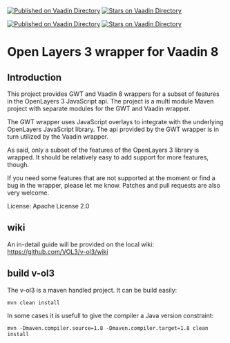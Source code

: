 [![Published on Vaadin  Directory](https://img.shields.io/badge/Vaadin%20Directory-openlayers%203%20wrapper%20for%20Vaadin-00b4f0.svg)](https://vaadin.com/directory/component/openlayers-3-wrapper-for-vaadin)
[![Stars on Vaadin Directory](https://img.shields.io/vaadin-directory/star/openlayers-3-wrapper-for-vaadin.svg)](https://vaadin.com/directory/component/openlayers-3-wrapper-for-vaadin)

[![Published on Vaadin  Directory](https://img.shields.io/badge/Vaadin%20Directory-openlayers%203%20wrapper%20for%20gwt-00b4f0.svg)](https://vaadin.com/directory/component/openlayers-3-wrapper-for-gwt)
[![Stars on Vaadin Directory](https://img.shields.io/vaadin-directory/star/openlayers-3-wrapper-for-gwt.svg)](https://vaadin.com/directory/component/openlayers-3-wrapper-for-gwt)  


# Open Layers 3 wrapper for Vaadin 8
## Introduction

This project provides GWT and Vaadin 8 wrappers for a subset of features in the OpenLayers 3 JavaScript api. The project is a multi module Maven project with separate modules for the GWT and Vaadin wrapper.

The GWT wrapper uses JavaScript overlays to integrate with the underlying OpenLayers JavaScript library. The api provided by the GWT wrapper is in turn utilized by the Vaadin wrapper.

As said, only a subset of the features of the OpenLayers 3 library is wrapped. It should be relatively easy to add support for more features, though.

 If you need some features that are not supported at the moment or find a bug in the wrapper, please let me know. Patches and pull requests are also very welcome.

License: Apache License 2.0

## wiki

An in-detail guide will be provided on the local wiki:
https://github.com/VOL3/v-ol3/wiki

## build v-ol3

The v-ol3 is a maven handled project. It can be build easily:
```shell
mvn clean install
```
In some cases it is usefull to give the compiler a Java version constraint:
```shell
mvn -Dmaven.compiler.source=1.8 -Dmaven.compiler.target=1.8 clean install
```

